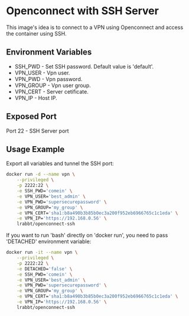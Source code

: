 # Openconnect with SSH Server #
This image's idea is to connect to a VPN using Openconnect and access the container using SSH.
## Environment Variables ##
* SSH_PWD - Set SSH password. Default value is 'default'.
* VPN_USER - Vpn user.
* VPN_PWD - Vpn password.
* VPN_GROUP - Vpn user group.
* VPN_CERT - Server cetificate.
* VPN_IP - Host IP.

## Exposed Port ##
Port 22 - SSH Server port

## Usage Example ##
Export all variables and tunnel the SSH port:
```bash
docker run -d --name vpn \
	--privileged \
	-p 2222:22 \
	-e SSH_PWD='comein' \
	-e VPN_USER='best_admin' \
	-e VPN_PWD='supersecurepassword' \
	-e VPN_GROUP='my_group' \
	-e VPN_CERT='sha1:b8a490b3b85b0ec3a200f952eb6966765c1c1eda' \
	-e VPN_IP='https://192.168.0.56' \
	lrabbt/openconnect-ssh
```
If you want to run 'bash' directly on 'docker run', you need to pass 'DETACHED' environment variable:
```bash
docker run -it --name vpn \
	--privileged \
	-p 2222:22 \
	-e DETACHED='false' \
	-e SSH_PWD='comein' \
	-e VPN_USER='best_admin' \
	-e VPN_PWD='supersecurepassword' \
	-e VPN_GROUP='my_group' \
	-e VPN_CERT='sha1:b8a490b3b85b0ec3a200f952eb6966765c1c1eda' \
	-e VPN_IP='https://192.168.0.56' \
	lrabbt/openconnect-ssh
```